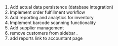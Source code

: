1. Add actual data persistence (database integration)
2. Implement order fulfillment workflow
3. Add reporting and analytics for inventory
4. Implement barcode scanning functionality
5. Add supplier management
6. remove customers from sidebar .
7. add reports link to accountant page
